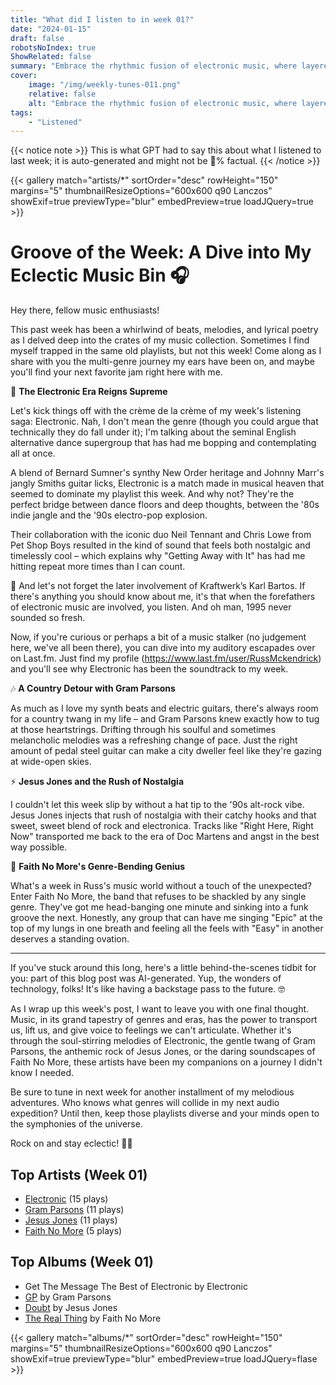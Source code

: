 ```yaml
---
title: "What did I listen to in week 01?"
date: "2024-01-15"
draft: false
robotsNoIndex: true
ShowRelated: false
summary: "Embrace the rhythmic fusion of electronic music, where layered textures meet infectious beats!"
cover:
    image: "/img/weekly-tunes-011.png"
    relative: false
    alt: "Embrace the rhythmic fusion of electronic music, where layered textures meet infectious beats!"
tags:
    - "Listened"
---
```


{{< notice note >}}
This is what GPT had to say this about what I listened to last week; it is auto-generated and might not be 💯% factual.
{{< /notice >}}

{{< gallery match="artists/*" sortOrder="desc" rowHeight="150" margins="5" thumbnailResizeOptions="600x600 q90 Lanczos" showExif=true previewType="blur" embedPreview=true loadJQuery=true >}}

# Groove of the Week: A Dive into My Eclectic Music Bin 🎧

Hey there, fellow music enthusiasts!

This past week has been a whirlwind of beats, melodies, and lyrical poetry as I delved deep into the crates of my music collection. Sometimes I find myself trapped in the same old playlists, but not this week! Come along as I share with you the multi-genre journey my ears have been on, and maybe you'll find your next favorite jam right here with me.

🚀 **The Electronic Era Reigns Supreme**

Let's kick things off with the crème de la crème of my week's listening saga: Electronic. Nah, I don't mean the genre (though you could argue that technically they do fall under it); I'm talking about the seminal English alternative dance supergroup that has had me bopping and contemplating all at once.

A blend of Bernard Sumner's synthy New Order heritage and Johnny Marr's jangly Smiths guitar licks, Electronic is a match made in musical heaven that seemed to dominate my playlist this week. And why not? They're the perfect bridge between dance floors and deep thoughts, between the '80s indie jangle and the '90s electro-pop explosion.

Their collaboration with the iconic duo Neil Tennant and Chris Lowe from Pet Shop Boys resulted in the kind of sound that feels both nostalgic and timelessly cool – which explains why "Getting Away with It" has had me hitting repeat more times than I can count.

🌟 And let's not forget the later involvement of Kraftwerk’s Karl Bartos. If there's anything you should know about me, it's that when the forefathers of electronic music are involved, you listen. And oh man, 1995 never sounded so fresh.

Now, if you're curious or perhaps a bit of a music stalker (no judgement here, we've all been there), you can dive into my auditory escapades over on Last.fm. Just find my profile (https://www.last.fm/user/RussMckendrick) and you'll see why Electronic has been the soundtrack to my week.

🎶 **A Country Detour with Gram Parsons**

As much as I love my synth beats and electric guitars, there's always room for a country twang in my life – and Gram Parsons knew exactly how to tug at those heartstrings. Drifting through his soulful and sometimes melancholic melodies was a refreshing change of pace. Just the right amount of pedal steel guitar can make a city dweller feel like they're gazing at wide-open skies.

⚡️ **Jesus Jones and the Rush of Nostalgia**

I couldn't let this week slip by without a hat tip to the '90s alt-rock vibe. Jesus Jones injects that rush of nostalgia with their catchy hooks and that sweet, sweet blend of rock and electronica. Tracks like "Right Here, Right Now" transported me back to the era of Doc Martens and angst in the best way possible.

🤘 **Faith No More's Genre-Bending Genius**

What's a week in Russ's music world without a touch of the unexpected? Enter Faith No More, the band that refuses to be shackled by any single genre. They've got me head-banging one minute and sinking into a funk groove the next. Honestly, any group that can have me singing "Epic" at the top of my lungs in one breath and feeling all the feels with "Easy" in another deserves a standing ovation.

---

If you've stuck around this long, here's a little behind-the-scenes tidbit for you: part of this blog post was AI-generated. Yup, the wonders of technology, folks! It's like having a backstage pass to the future. 🤓

As I wrap up this week's post, I want to leave you with one final thought. Music, in its grand tapestry of genres and eras, has the power to transport us, lift us, and give voice to feelings we can't articulate. Whether it's through the soul-stirring melodies of Electronic, the gentle twang of Gram Parsons, the anthemic rock of Jesus Jones, or the daring soundscapes of Faith No More, these artists have been my companions on a journey I didn't know I needed.

Be sure to tune in next week for another installment of my melodious adventures. Who knows what genres will collide in my next audio expedition? Until then, keep those playlists diverse and your minds open to the symphonies of the universe.

Rock on and stay eclectic! 🤟🎶

## Top Artists (Week 01)

- [Electronic](https://www.russ.fm/artist/electronic/) (15 plays)
- [Gram Parsons](https://www.russ.fm/artist/gram-parsons/) (11 plays)
- [Jesus Jones](https://www.russ.fm/artist/jesus-jones/) (11 plays)
- [Faith No More](https://www.russ.fm/artist/faith-no-more/) (5 plays)


## Top Albums (Week 01)

- Get The Message The Best of Electronic by Electronic
- [GP](https://www.russ.fm/albums/gp-5886669/) by Gram Parsons
- [Doubt](https://www.russ.fm/albums/doubt-564216/) by Jesus Jones
- [The Real Thing](https://www.russ.fm/albums/the-real-thing-383371/) by Faith No More


{{< gallery match="albums/*" sortOrder="desc" rowHeight="150" margins="5" thumbnailResizeOptions="600x600 q90 Lanczos" showExif=true previewType="blur" embedPreview=true loadJQuery=flase >}}